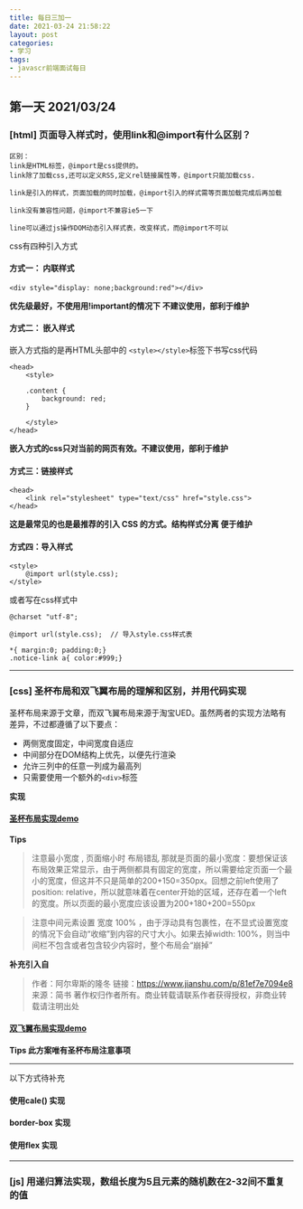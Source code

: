 ```yaml
---
title: 每日三加一
date: 2021-03-24 21:58:22
layout: post
categories:
- 学习
tags:
- javascr前端面试每日
---
```


## 第一天 2021/03/24

### [html] 页面导入样式时，使用link和@import有什么区别？

```
区别：
link是HTML标签，@import是css提供的。
link除了加载css,还可以定义RSS,定义rel链接属性等，@import只能加载css.

link是引入的样式，页面加载的同时加载，@import引入的样式需等页面加载完成后再加载

link没有兼容性问题，@import不兼容ie5一下

line可以通过js操作DOM动态引入样式表，改变样式，而@import不可以

```

css有四种引入方式
<!-- more -->
#### 方式一： 内联样式
```
<div style="display: none;background:red"></div>
```
**优先级最好，不使用用!important的情况下 不建议使用，部利于维护**

#### 方式二： 嵌入样式
嵌入方式指的是再HTML头部中的 `<style></style>`标签下书写css代码
```
<head>
    <style>

    .content {
        background: red;
    }

    </style>
</head>
```
**嵌入方式的css只对当前的网页有效。不建议使用，部利于维护**  

#### 方式三：链接样式

```
<head>
    <link rel="stylesheet" type="text/css" href="style.css">
</head>
```

**这是最常见的也是最推荐的引入 CSS 的方式。结构样式分离 便于维护**

#### 方式四：导入样式

```
<style>
    @import url(style.css);
</style>
```
或者写在css样式中
```
@charset "utf-8";

@import url(style.css);  // 导入style.css样式表

*{ margin:0; padding:0;}
.notice-link a{ color:#999;}

```

------

### [css] 圣杯布局和双飞翼布局的理解和区别，并用代码实现

圣杯布局来源于文章，而双飞翼布局来源于淘宝UED。虽然两者的实现方法略有差异，不过都遵循了以下要点：

* 两侧宽度固定，中间宽度自适应
* 中间部分在DOM结构上优先，以便先行渲染
* 允许三列中的任意一列成为最高列
* 只需要使用一个额外的`<div>`标签

**实现**
#### [圣杯布局实现demo](https://www.lilicode.cn/days/20210324/layout-shengbei.html)

**Tips**
> 注意最小宽度 , 页面缩小时 布局错乱 那就是页面的最小宽度：要想保证该布局效果正常显示，由于两侧都具有固定的宽度，所以需要给定页面一个最小的宽度，但这并不只是简单的200+150=350px。回想之前left使用了position: relative，所以就意味着在center开始的区域，还存在着一个left的宽度。所以页面的最小宽度应该设置为200+180+200=550px


> 注意中间元素设置 宽度 100% ，由于浮动具有包裹性，在不显式设置宽度的情况下会自动“收缩”到内容的尺寸大小。如果去掉width: 100%，则当中间栏不包含或者包含较少内容时，整个布局会“崩掉”

**补充引入自**
> 作者：阿尔卑斯的隆冬
> 链接：https://www.jianshu.com/p/81ef7e7094e8
> 来源：简书
> 著作权归作者所有。商业转载请联系作者获得授权，非商业转载请注明出处

#### [双飞翼布局实现demo](https://www.lilicode.cn/days/20210324/layout-shuangfei.html)

**Tips 此方案唯有圣杯布局注意事项**


---

以下方式待补充
#### 使用cale() 实现
#### border-box 实现
#### 使用flex 实现



------


### [js] 用递归算法实现，数组长度为5且元素的随机数在2-32间不重复的值

